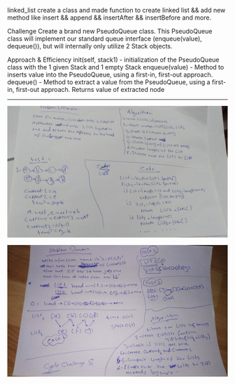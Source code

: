 linked_list
create a class and made function to create linked list && add new method like insert && append && insertAfter && insertBefore and more.

Challenge
Create a brand new PseudoQueue class. This PseudoQueue class will implement our standard queue interface (enqueue(value), dequeue()), but will internally only utilize 2 Stack objects.

Approach & Efficiency
init(self, stack1) - initialization of the PseudoQueue class with the 1 given Stack and 1 empty Stack enqueue(value) - Method to inserts value into the PseudoQueue, using a first-in, first-out approach. dequeue() - Method to extract a value from the PseudoQueue, using a first-in, first-out approach. Returns value of extracted node
________________

![white Board1](./assets/linked_list1.jpeg)





![white Board2](./assets/linked_list2.jpeg)